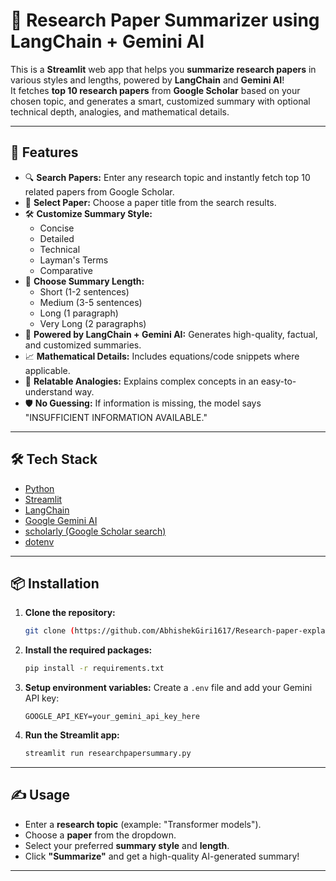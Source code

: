 # 📄 Research Paper Summarizer using LangChain + Gemini AI

This is a **Streamlit** web app that helps you **summarize research papers** in various styles and lengths, powered by **LangChain** and **Gemini AI**!  
It fetches **top 10 research papers** from **Google Scholar** based on your chosen topic, and generates a smart, customized summary with optional technical depth, analogies, and mathematical details.

---

## 🚀 Features

- 🔍 **Search Papers:** Enter any research topic and instantly fetch top 10 related papers from Google Scholar.
- 📑 **Select Paper:** Choose a paper title from the search results.
- 🛠️ **Customize Summary Style:** 
  - Concise
  - Detailed
  - Technical
  - Layman's Terms
  - Comparative
- 📏 **Choose Summary Length:**
  - Short (1-2 sentences)
  - Medium (3-5 sentences)
  - Long (1 paragraph)
  - Very Long (2 paragraphs)
- 🤖 **Powered by LangChain + Gemini AI:** Generates high-quality, factual, and customized summaries.
- 📈 **Mathematical Details:** Includes equations/code snippets where applicable.
- 🎯 **Relatable Analogies:** Explains complex concepts in an easy-to-understand way.
- 🛡️ **No Guessing:** If information is missing, the model says "INSUFFICIENT INFORMATION AVAILABLE."

---

## 🛠️ Tech Stack

- [Python](https://www.python.org/)
- [Streamlit](https://streamlit.io/)
- [LangChain](https://www.langchain.dev/)
- [Google Gemini AI](https://deepmind.google/technologies/gemini/)
- [scholarly (Google Scholar search)](https://pypi.org/project/scholarly/)
- [dotenv](https://pypi.org/project/python-dotenv/)

---

## 📦 Installation

1. **Clone the repository:**
   ```bash
   git clone (https://github.com/AbhishekGiri1617/Research-paper-explaination.git)
   ```

2. **Install the required packages:**
   ```bash
   pip install -r requirements.txt
   ```

3. **Setup environment variables:**
   Create a `.env` file and add your Gemini API key:
   ```env
   GOOGLE_API_KEY=your_gemini_api_key_here
   ```

4. **Run the Streamlit app:**
   ```bash
   streamlit run researchpapersummary.py
   ```

---

## ✍️ Usage

- Enter a **research topic** (example: "Transformer models").
- Choose a **paper** from the dropdown.
- Select your preferred **summary style** and **length**.
- Click **"Summarize"** and get a high-quality AI-generated summary!

---
